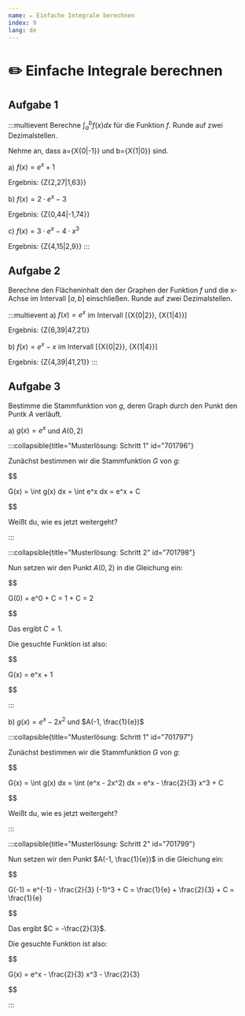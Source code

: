 ```yaml
---
name: ✏️ Einfache Integrale berechnen
index: 9
lang: de
---
```


# ✏️ Einfache Integrale berechnen

## Aufgabe 1

:::multievent
Berechne $\int_a^b f(x) dx$ für die Funktion $f$. Runde auf zwei Dezimalstellen.

Nehme an, dass a={X{0|-1}} und b={X{1|0}} sind.

a) $f(x) = e^x + 1$

Ergebnis: {Z{2,27|1,63}}

b) $f(x) = 2 \cdot e^x - 3$

Ergebnis: {Z{0,44|-1,74}}

c) $f(x) = 3 \cdot e^x - 4 \cdot x^3$

Ergebnis: {Z{4,15|2,9}}
:::

## Aufgabe 2

Berechne den Flächeninhalt den der Graphen der Funktion $f$ und die x-Achse im Intervall $[a, b]$ einschließen. Runde auf zwei Dezimalstellen.

:::multievent
a) $f(x) = e^x$ im Intervall [{X{0|2}}, {X{1|4}}]

Ergebnis: {Z{6,39|47,21}}

b) $f(x) = e^x - x$ im Intervall [{X{0|2}}, {X{1|4}}]

Ergebnis: {Z{4,39|41,21}}
:::

## Aufgabe 3

Bestimme die Stammfunktion von $g$, deren Graph durch den Punkt den Puntk $A$ verläuft.

a) $g(x)=e^x$ und $A(0, 2)$

:::collapsible{title="Musterlösung: Schritt 1" id="701796"}

Zunächst bestimmen wir die Stammfunktion $G$ von $g$:

$$

G(x) = \int g(x) dx = \int e^x dx = e^x + C

$$

Weißt du, wie es jetzt weitergeht?

:::

:::collapsible{title="Musterlösung: Schritt 2" id="701798"}

Nun setzen wir den Punkt $A(0, 2)$ in die Gleichung ein:

$$

G(0) = e^0 + C = 1 + C = 2

$$

Das ergibt $C = 1$.

Die gesuchte Funktion ist also:

$$

G(x) = e^x + 1

$$

:::

b) $g(x)=e^x - 2x^2$ und $A(-1, \frac{1}{e})$

:::collapsible{title="Musterlösung: Schritt 1" id="701797"}

Zunächst bestimmen wir die Stammfunktion $G$ von $g$:

$$

G(x) = \int g(x) dx = \int (e^x - 2x^2) dx = e^x - \frac{2}{3} x^3 + C

$$

Weißt du, wie es jetzt weitergeht?

:::

:::collapsible{title="Musterlösung: Schritt 2" id="701799"}

Nun setzen wir den Punkt $A(-1, \frac{1}{e})$ in die Gleichung ein:

$$

G(-1) = e^{-1} - \frac{2}{3} (-1)^3 + C = \frac{1}{e} + \frac{2}{3} + C = \frac{1}{e}

$$

Das ergibt $C = -\frac{2}{3}$.

Die gesuchte Funktion ist also:

$$

G(x) = e^x - \frac{2}{3} x^3 - \frac{2}{3}

$$

:::